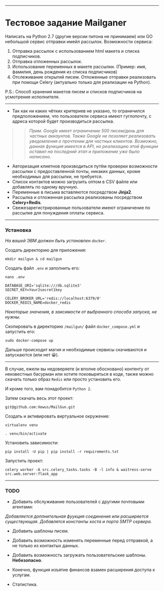 ****
# Тестовое задание Mailganer

Написать на Python 2.7 (другие версии питона не принимаем) или GO небольшой сервис отправки имейл рассылок.
Возможности сервиса:
 1. Отправка рассылок с использованием html макета и списка подписчиков.
 2. Отправка отложенных рассылок.
 3. Использование переменных в макете рассылки. (Пример: имя, фамилия, день рождения из списка подписчиков)
 4. Отслеживание открытий писем.
Отложенные отправки реализовать при помощи Celery (актуально только для реализации на Python).

P.S.: Способ хранения макетов писем и списков подписчиков на усмотрение исполнителя.
****


- Так как ни каких чётких критериев не указано, то ограничился предположением, что пользователи сервиса имеют гуглопочту, с адреса которой будет производиться рассылка.

>>*Прим. Google имеет ограничение 500 писем/день для частных аккаунтов.
Также Google не позоляет реализовать уведомления о прочтении для частных клиентов. Возможно, данная функция имеется в API, но реализацию этой функции оставил на последний этап и приложение уже было написано.*
- Авторизация клиетнов производиться путём проверки возможности рассылки с предоставленной почты, никаких данных, кроме необходимых для рассылки, не требуется.
- Список контактов можно загрузить оптом в CSV файле или добавлять по одному вручную.
- Переменные в письма вставляются посредством **Jinja2**.
- Рассылка и отложенная рассылка реализованы посредством **Celery+Redis**.
- Свежезарегистрированные пользователи имеют ограничение по рассылке для понуждения оплаты сервиса.

****
### Установка

*На вашей ЭВМ должен быть установлен `docker`*.

Создать директорию для приложения:
```
mkdir mailgun & cd mailgun
```
Создать файл `.env` и заполнить его:
```
nano .env
```
```
DATABASE_URI='sqlite:///db.sqlite3'
SECRET_KEY=Your2secret1key

CELERY_BROKER_URL='redis://localhost:6379/0'
DOCKER_REDIS_NAME=docker_redis
```
*Некоторые значения, в заисимости от выбранного способа запуска, не нужны*.



Скопировать в директорию `/mailgun/` файл `docker_compose.yml` и запустить его:
```
sudo docker-compose up
```
Дальше происходит магия и необходимые сервисы скачиваются и запускаются (или нет :grinning:).

****
В случае, ежели вы недоверяете (и вполне обосновано) контенту от неизвестных басурман или хотите поковыряться в коде, 
также можно скачать только образ `Redis` или просто установить его.

И кроме того, вам понадобится `Python 2`.

Затем скачать весь этот проект:
```
git@github.com:Xewus/MailGun.git
```
Создать и активировать виртуальное окружение:
```
virtualenv venv 
```
```
. venv/bin/activate
```
Установить зависимости:
```
pip install -U pip | pip install -r requirements.txt
```
Запустить проект:
```
celery worker -A src.celery_tasks.tasks -B -l info & waitress-serve src.web.server:flask_app
```
****
### TODO
- Добавить обслуживание пользователей с другими почтовыми агентами:

*Добавляется доплнительная фуyкция соединения или расширяется существующая. Добавлятся константы хоста и порта SMTP сервера.*

- Добавить шаблоны писем.

- Добавить возможность изменять переменные перед отправкой, а не только из контактых данных.

- Добавить возможность загружать пользовательские шаблоны. **Небезопасно**.

- Конечно, функция изъятие финансов взамен расширения доступа к услугам.

- Статистика.
